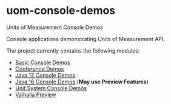 uom-console-demos
=========

Units of Measurement Console Demos

Console applications demonstrating Units of Measurement API.

The project currently contains the following modules:

- [Basic Console Demos](basic)
- [Conference Demos](conference)
- [Java 12 Console Demos](java12)
- [Java 16 Console Demos](java16) (**May use Preview Features**)
- [Unit System Console Demos](systems)
- [Valhalla Preview](valhalla)